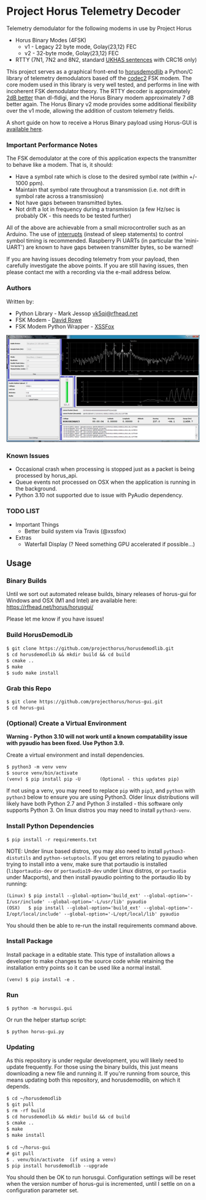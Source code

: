 # Project Horus Telemetry Decoder

Telemetry demodulator for the following modems in use by Project Horus
* Horus Binary Modes (4FSK)
  * v1 - Legacy 22 byte mode, Golay(23,12) FEC
  * v2 - 32-byte mode, Golay(23,12) FEC
* RTTY (7N1, 7N2 and 8N2, standard [UKHAS sentences](https://ukhas.org.uk/communication:protocol) with CRC16 only)

This project serves as a graphical front-end to [horusdemodlib](https://github.com/projecthorus/horusdemodlib/wiki) a Python/C library of telemetry demodulators based off the [codec2](https://github.com/drowe67/codec2) FSK modem. The core modem used in this library is very well tested, and performs in line with incoherent FSK demodulator theory. The RTTY decoder is approximately [2dB better](http://www.rowetel.com/?p=5906) than dl-fldigi, and the Horus Binary modem approximately 7 dB better again. The Horus Binary v2 mode provides some additional flexibility over the v1 mode, allowing the addition of custom telemetry fields.

A short guide on how to receive a Horus Binary payload using Horus-GUI is [available here](https://github.com/projecthorus/horusdemodlib/wiki/1.1-Horus-GUI-Reception-Guide-(Windows-Linux-OSX)).

### Important Performance Notes
The FSK demodulator at the core of this application expects the transmitter to behave like a modem. That is, it should:
* Have a symbol rate which is close to the desired symbol rate (within +/- 1000 ppm).
* Maintain that symbol rate throughout a transmission (i.e. not drift in symbol rate across a transmission)
* Not have gaps between transmitted bytes.
* Not drift a lot in frequency during a transmission (a few Hz/sec is probably OK - this needs to be tested further)

All of the above are achievable from a small microcontroller such as an Arduino. The use of [interrupts](https://ukhas.org.uk/guides:interrupt_driven_rtty) (instead of sleep statements) to control symbol timing is recommended. Raspberry Pi UARTs (in particular the 'mini-UART') are known to have gaps between transmitter bytes, so be warned!

If you are having issues decoding telemetry from your payload, then carefully investigate the above points. If you are still having issues, then please contact me with a recording via the e-mail address below.

### Authors

Written by: 
* Python Library - Mark Jessop <vk5qi@rfhead.net>
* FSK Modem - [David Rowe](http://rowetel.com)
* FSK Modem Python Wrapper - [XSSFox](https://twitter.com/xssfox)

![Screenshot](doc/horusgui_screenshot.png)

### Known Issues
* Occasional crash when processing is stopped just as a packet is being processed by horus_api.
* Queue events not processed on OSX when the application is running in the background.
* Python 3.10 not supported due to issue with PyAudio dependency.

### TODO LIST
* Important Things
  * Better build system via Travis (@xssfox)
* Extras
  * Waterfall Display  (? Need something GPU accelerated if possible...)

## Usage

### Binary Builds
Until we sort out automated release builds, binary releases of horus-gui for Windows and OSX (M1 and Intel) are available here: https://rfhead.net/horus/horusgui/

Please let me know if you have issues!

### Build HorusDemodLib

```console
$ git clone https://github.com/projecthorus/horusdemodlib.git
$ cd horusdemodlib && mkdir build && cd build
$ cmake ..
$ make
$ sudo make install
```

### Grab this Repo
```console
$ git clone https://github.com/projecthorus/horus-gui.git
$ cd horus-gui
```

### (Optional) Create a Virtual Environment

**Warning - Python 3.10 will not work until a known compatability issue with pyaudio has been fixed. Use Python 3.9.**

Create a virtual environment and install dependencies.
```console
$ python3 -m venv venv
$ source venv/bin/activate
(venv) $ pip install pip -U       (Optional - this updates pip)
```

If not using a venv, you may need to replace `pip` with `pip3`, and `python` with `python3` below to ensure you are using Python3. Older linux distributions will likely have both Python 2.7 and Python 3 installed - this software only supports Python 3. On linux distros you may need to install `python3-venv`.

### Install Python Dependencies
```console
$ pip install -r requirements.txt
```

NOTE: Under linux based distros, you may also need to install `python3-distutils` and `python-setuptools`. If you get errors relating to pyaudio when trying to install into a venv, make sure that portaudio is installed (`libportaudio-dev` or `portaudio19-dev` under Linux distros, or `portaudio` under Macports), and then install pyaudio pointing to the portaudio lib by running:
```
(Linux) $ pip install --global-option='build_ext' --global-option='-I/usr/include' --global-option='-L/usr/lib' pyaudio
(OSX)   $ pip install --global-option='build_ext' --global-option='-I/opt/local/include' --global-option='-L/opt/local/lib' pyaudio
```
You should then be able to re-run the install requirements command above.

### Install Package

Install package in a editable state. This type of installation allows a
developer to make changes to the source code while retaining the installation
entry points so it can be used like a normal install.

```console
(venv) $ pip install -e .
```

### Run
```console
$ python -m horusgui.gui
```

Or run the helper startup script:
```console
$ python horus-gui.py
```

### Updating
As this repository is under regular development, you will likely need to update frequently. For those using the binary builds, this just means downloading a new file and running it. If you're running from source, this means updating both this repository, and horusdemodlib, on which it depends.

```console
$ cd ~/horusdemodlib
$ git pull
$ rm -rf build
$ cd horusdemodlib && mkdir build && cd build
$ cmake ..
$ make
$ make install

$ cd ~/horus-gui
# git pull
$ . venv/bin/activate  (if using a venv)
$ pip install horusdemodlib --upgrade
```

You should then be OK to run horusgui. Configuration settings will be reset when the version number of horus-gui is incremented, until I settle on on a configuration parameter set.
